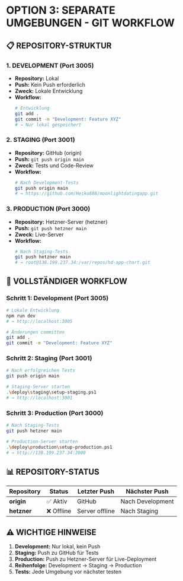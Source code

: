 # OPTION 3: SEPARATE UMGEBUNGEN - GIT WORKFLOW

## 📋 REPOSITORY-STRUKTUR

### 1. DEVELOPMENT (Port 3005)
- **Repository:** Lokal
- **Push:** Kein Push erforderlich
- **Zweck:** Lokale Entwicklung
- **Workflow:**
  ```bash
  # Entwicklung
  git add .
  git commit -m "Development: Feature XYZ"
  # → Nur lokal gespeichert
  ```

### 2. STAGING (Port 3001)
- **Repository:** GitHub (origin)
- **Push:** `git push origin main`
- **Zweck:** Tests und Code-Review
- **Workflow:**
  ```bash
  # Nach Development-Tests
  git push origin main
  # → https://github.com/Heiko888/moonlightdatingapp.git
  ```

### 3. PRODUCTION (Port 3000)
- **Repository:** Hetzner-Server (hetzner)
- **Push:** `git push hetzner main`
- **Zweck:** Live-Server
- **Workflow:**
  ```bash
  # Nach Staging-Tests
  git push hetzner main
  # → root@138.199.237.34:/var/repos/hd-app-chart.git
  ```

## 🔄 VOLLSTÄNDIGER WORKFLOW

### Schritt 1: Development (Port 3005)
```bash
# Lokale Entwicklung
npm run dev
# → http://localhost:3005

# Änderungen committen
git add .
git commit -m "Development: Feature XYZ"
```

### Schritt 2: Staging (Port 3001)
```bash
# Nach erfolgreichen Tests
git push origin main

# Staging-Server starten
.\deploy\staging\setup-staging.ps1
# → http://localhost:3001
```

### Schritt 3: Production (Port 3000)
```bash
# Nach Staging-Tests
git push hetzner main

# Production-Server starten
.\deploy\production\setup-production.ps1
# → http://138.199.237.34:3000
```

## 📊 REPOSITORY-STATUS

| Repository | Status | Letzter Push | Nächster Push |
|------------|--------|--------------|---------------|
| **origin** | ✅ Aktiv | GitHub | Nach Development |
| **hetzner** | ❌ Offline | Server offline | Nach Staging |

## ⚠️ WICHTIGE HINWEISE

1. **Development:** Nur lokal, kein Push
2. **Staging:** Push zu GitHub für Tests
3. **Production:** Push zu Hetzner-Server für Live-Deployment
4. **Reihenfolge:** Development → Staging → Production
5. **Tests:** Jede Umgebung vor nächster testen
